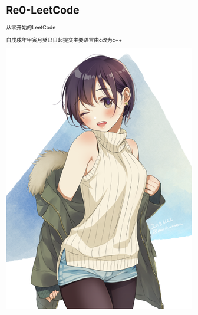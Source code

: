 # Re0-LeetCode
从零开始的LeetCode

自戊戌年甲寅月癸巳日起提交主要语言由c改为c++

![正事配图](https://github.com/NoMoreThanAWord/Re0-LeetCode/raw/master/img/3.png)



